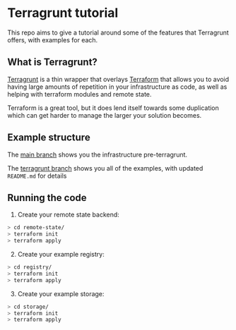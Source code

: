 # Terragrunt tutorial

This repo aims to give a tutorial around some of the features that Terragrunt offers, with examples for each.

## What is Terragrunt?

[Terragrunt](https://terragrunt.gruntwork.io/) is a thin wrapper that overlays [Terraform](https://www.terraform.io/) that allows you to avoid having large amounts of repetition in your infrastructure as code, as well as helping with terraform modules and remote state.

Terraform is a great tool, but it does lend itself towards some duplication which can get harder to manage the larger your solution becomes.

## Example structure

The [main branch](https://github.com/paddymorgan84/terragrunt-tutorial/tree/main) shows you the infrastructure pre-terragrunt.

The [terragrunt branch](https://github.com/paddymorgan84/terragrunt-tutorial/tree/terragrunt) shows you all of the examples, with updated `README.md` for details

## Running the code

1. Create your remote state backend:

```bash
> cd remote-state/
> terraform init
> terraform apply
```

2. Create your example registry:

```bash
> cd registry/
> terraform init
> terraform apply
```

3. Create your example storage:

```bash
> cd storage/
> terraform init
> terraform apply
```

